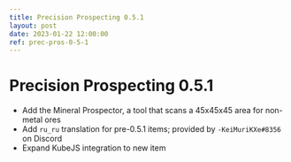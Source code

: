 ```yaml
---
title: Precision Prospecting 0.5.1
layout: post
date: 2023-01-22 12:00:00
ref: prec-pros-0-5-1
---
```


# Precision Prospecting 0.5.1

- Add the Mineral Prospector, a tool that scans a 45x45x45 area for non-metal ores
- Add `ru_ru` translation for pre-0.5.1 items; provided by `-KeiMuriKXe#8356` on Discord
- Expand KubeJS integration to new item
